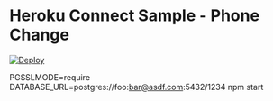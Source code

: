 # Heroku Connect Sample - Phone Change

[![Deploy](https://www.herokucdn.com/deploy/button.png)](https://heroku.com/deploy?template=https://github.com/satishvoggu/myfirsttest.git)

PGSSLMODE=require DATABASE_URL=postgres://foo:bar@asdf.com:5432/1234 npm start
